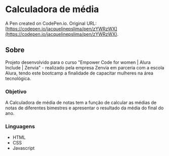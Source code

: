 # Calculadora de média

A Pen created on CodePen.io. Original URL: [https://codepen.io/jacquelinepslima/pen/zYWRzWX](https://codepen.io/jacquelinepslima/pen/zYWRzWX).

## Sobre
Projeto desenvolvido para o curso "Empower Code for women | Alura Include | Zenvia" - realizado pela empresa Zenvia em parceria com a escola Alura, tendo este bootcamp a finalidade de capacitar mulheres na área tecnológica.

### Objetivo
A Calculadora de média de notas tem a função de calcular as médias de notas de diferentes bimestres e apresentar o resultado da média do final do ano.

### Linguagens
- HTML
- CSS
- Javascript
